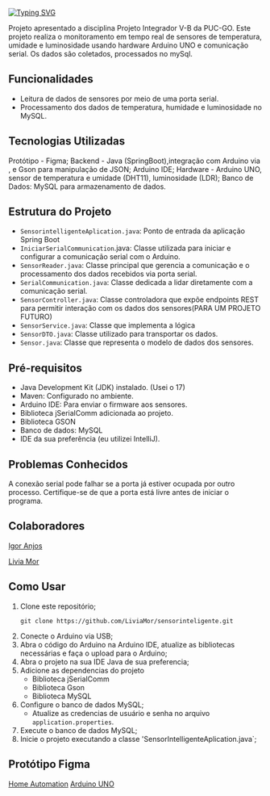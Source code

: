 [![Typing SVG](https://readme-typing-svg.demolab.com?font=Fira+Code&size=28&pause=1000&width=435&lines=Sensor+Inteligente)](https://git.io/typing-svg)

Projeto apresentado a disciplina Projeto Integrador V-B da PUC-GO.
Este projeto realiza o monitoramento em tempo real de sensores de temperatura, umidade e luminosidade usando hardware
Arduino UNO e comunicação serial. Os dados são coletados, processados no mySql.

## Funcionalidades

* Leitura de dados de sensores por meio de uma porta serial.
* Processamento dos dados de temperatura, humidade e luminosidade no MySQL.

## Tecnologias Utilizadas

Protótipo - Figma;
Backend - Java (SpringBoot),integração com Arduino via , e Gson para manipulação de JSON;
Arduino IDE;
Hardware - Arduino UNO, sensor de temperatura e umidade (DHT11), luminosidade (LDR);
Banco de Dados: MySQL para armazenamento de dados.

## Estrutura do Projeto

* `SensorintelligenteAplication.java`: Ponto de entrada da aplicação Spring Boot
* `IniciarSerialCommunication`.java: Classe utilizada para iniciar e configurar a comunicação serial com o Arduino.
* `SensorReader.java`:  Classe principal que gerencia a comunicação e o processamento dos dados recebidos via porta
  serial.
* `SerialCommunication.java`: Classe dedicada a lidar diretamente com a comunicação serial.
* `SensorController.java`: Classe controladora que expõe endpoints REST para permitir interação com os dados dos
  sensores(PARA UM PROJETO FUTURO)
* `SensorService.java`: Classe que implementa a lógica
* `SensorDTO.java`: Classe utilizado para transportar os dados.
* `Sensor.java`: Classe que representa o modelo de dados dos sensores.

## Pré-requisitos

* Java Development Kit (JDK) instalado. (Usei o 17)
* Maven: Configurado no ambiente.
* Arduino IDE: Para enviar o firmware aos sensores.
* Biblioteca jSerialComm adicionada ao projeto.
* Biblioteca GSON
* Banco de dados: MySQL
* IDE da sua preferência (eu utilizei IntelliJ).

## Problemas Conhecidos

A conexão serial pode falhar se a porta já estiver ocupada por outro processo. Certifique-se de que a porta está livre
antes de iniciar o programa.

## Colaboradores

[Igor Anjos](https://github.com/IgorcAnjos)

[Livia Mor]( https://github.com/LiviaMor)

## Como Usar

1. Clone este repositório;
   ``` language
   git clone https://github.com/LiviaMor/sensorinteligente.git
   ``` 
2. Conecte o Arduino via USB;
3. Abra o código do Arduino na Arduino IDE, atualize as bibliotecas necessárias e faça o upload para o Arduino;
4. Abra o projeto na sua IDE Java de sua preferencia;
5. Adicione as dependencias do projeto
    * Biblioteca jSerialComm
    * Biblioteca Gson
    * Biblioteca MySQL
6. Configure o banco de dados MySQL;
    * Atualize as credencias de usuário e senha no arquivo `application.properties`.
7. Execute o banco de dados MySQL;
8. Inicie o projeto executando a classe 'SensorIntelligenteAplication.java`;

## Protótipo Figma
[Home Automation](https://www.figma.com/design/XxyYvZyptC2WBfPxRKlLbJ/Untitled?node-id=0-1&m=dev&t=Pz4EOUMBZ6WTDeGF-1)
[Arduino UNO](https://discord.com/channels/1080098221122142310/1082359540747620523/1355535367025070182)
